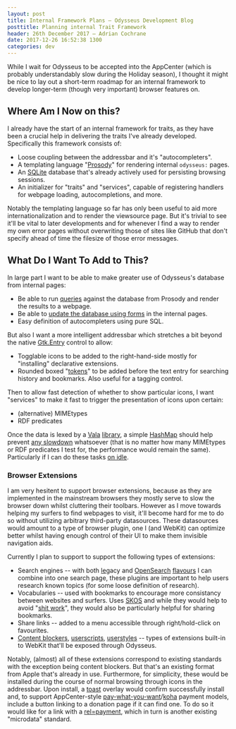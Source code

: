 ```yaml
---
layout: post
title: Internal Framework Plans — Odysseus Development Blog
posttitle: Planning internal Trait Framework
header: 26th December 2017 — Adrian Cochrane
date: 2017-12-26 16:52:38 1300
categories: dev
---
```


While I wait for Odysseus to be accepted into the AppCenter (which is probably understandably slow during the Holiday season), I thought it might be nice to lay out a short-term roadmap for an internal framework to develop longer-term (though very important) browser features on. 

## Where Am I Now on this?

I already have the start of an internal framework for traits, as they have been a crucial help in delivering the traits I've already developed. Specifically this framework consists of:

* Loose coupling between the addressbar and it's "autocompleters".
* A templating language "[Prosody](https://alcinnz.github.io/Odysseus/architecture/2017/07/22/prosody.html)" for rendering internal `odysseus:` pages. 
* An [SQLite](https://sqlite.org/) database that's already actively used for persisting browsing sessions.
* An initializer for "traits" and "services", capable of registering handlers for webpage loading, autocompletions, and more.

Notably the templating language so far has only been useful to aid more internationalization and to render the viewsource page. But it's trivial to see it'll be vital to later developments and for whenever I find a way to render my own error pages without overwriting those of sites like GitHub that don't specify ahead of time the filesize of those error messages.

## What Do I Want To Add to This?

In large part I want to be able to make greater use of Odysseus's database from internal pages:

* Be able to run [queries](http://www.sqltutorial.org/) against the database from Prosody and render the results to a webpage.
* Be able to [update the database using forms](https://msdn.microsoft.com/en-us/library/dd203052.aspx) in the internal pages.
* Easy definition of autocompleters using pure SQL.

But also I want a more intelligent addressbar which stretches a bit beyond the native [Gtk.Entry](https://valadoc.org/gtk+-3.0/Gtk.Entry.html) control to allow:

* Togglable icons to be added to the right-hand-side mostly for "installing" declarative extensions.
* Rounded boxed "[tokens](http://loopj.com/jquery-tokeninput/)" to be added before the text entry for searching history and bookmarks. Also useful for a tagging control.

Then to allow fast detection of whether to show particular icons, I want "services" to make it fast to trigger the presentation of icons upon certain:

* (alternative) MIMEtypes
* RDF predicates

Once the data is lexed by a [Vala](https://valadoc.org/glib-2.0/GLib.MarkupParser.html) [library](https://valadoc.org/raptor/Raptor.html), a simple [HashMap](https://valadoc.org/gee-0.8/Gee.HashMap.html) should help prevent [any slowdown](https://webkit.org/blog/6/hashtables-part-1/) whatsoever (that is no matter how many MIMEtypes or RDF predicates I test for, the performance would remain the same). Particularly if I can do these tasks [on idle](https://valadoc.org/glib-2.0/GLib.Idle.add.html).

### Browser Extensions

I am very hesitent to support browser extensions, because as they are implemented in the mainstream browsers they mostly serve to slow the browser down whilst cluttering their toolbars. However as I move towards helping my surfers to find webpages to visit, it'll become hard for me to do so without utilizing arbitrary third-party datasources. These datasources would amount to a type of browser plugin, one I (and WebKit) can optimize better whilst having enough control of their UI to make them invisible navigation aids. 

Currently I plan to support to support the following types of extensions:

* Search engines -- with both [l](https://ddg.gg/)[e](https://google.com/)[g](https://bing.com/)acy and [OpenSearch](http://www.opensearch.org/Home) [flavours](https://www.geonetwork-opensource.org/) I can combine into one search page, these plugins are important to help users research known topics (for some loose definition of research).
* Vocabularies -- used with bookmarks to encourage more consistancy between websites and surfers. Uses [SKOS](https://www.w3.org/2004/02/skos/) and while they would help to avoid "[shit work](http://zachholman.com/posts/shit-work/)", they would also be particularly helpful for sharing bookmarks. 
* Share links -- added to a menu accessible through right/hold-click on favourites.
* [Content blockers](https://webkit.org/blog/3476/content-blockers-first-look/), [userscripts](https://openuserjs.org/about/Userscript-Beginners-HOWTO), [userstyles](https://github.com/stylish-userstyles/stylish/wiki) -- types of extensions built-in to WebKit that'll be exposed through Odysseus. 

Notably, (almost) all of these extensions correspond to existing standards with the exception being content blockers. But that's an existing format from Apple that's already in use. Furthermore, for simplicity, these would be installed during the course of normal browsing through icons in the addressbar. Upon install, a [toast](https://valadoc.org/granite/Granite.Widgets.Toast.html) overlay would confirm successfully install and, to support AppCenter-style [pay-what-you-want](https://www.humblebundle.com/)/[koha](https://en.wikipedia.org/wiki/Koha_(custom)) payment models, include a button linking to a donation page if it can find one. To do so it would like for a link with a [rel=payment](http://relpayment.com/), which in turn is another existing "microdata" standard. 
